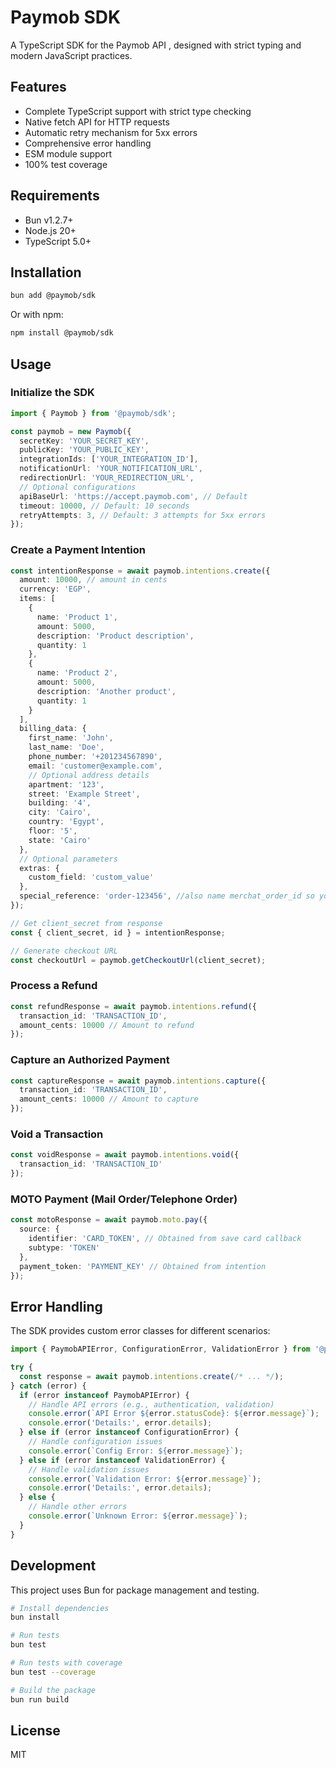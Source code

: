 # Paymob SDK

A TypeScript SDK for the Paymob API , designed with strict typing and modern JavaScript practices.

## Features

- Complete TypeScript support with strict type checking
- Native fetch API for HTTP requests
- Automatic retry mechanism for 5xx errors
- Comprehensive error handling
- ESM module support
- 100% test coverage

## Requirements

- Bun v1.2.7+
- Node.js 20+
- TypeScript 5.0+

## Installation

```bash
bun add @paymob/sdk
```

Or with npm:

```bash
npm install @paymob/sdk
```

## Usage

### Initialize the SDK

```typescript
import { Paymob } from '@paymob/sdk';

const paymob = new Paymob({
  secretKey: 'YOUR_SECRET_KEY',
  publicKey: 'YOUR_PUBLIC_KEY',
  integrationIds: ['YOUR_INTEGRATION_ID'],
  notificationUrl: 'YOUR_NOTIFICATION_URL',
  redirectionUrl: 'YOUR_REDIRECTION_URL',
  // Optional configurations
  apiBaseUrl: 'https://accept.paymob.com', // Default
  timeout: 10000, // Default: 10 seconds
  retryAttempts: 3, // Default: 3 attempts for 5xx errors
});
```

### Create a Payment Intention

```typescript
const intentionResponse = await paymob.intentions.create({
  amount: 10000, // amount in cents
  currency: 'EGP',
  items: [
    {
      name: 'Product 1',
      amount: 5000,
      description: 'Product description',
      quantity: 1
    },
    {
      name: 'Product 2',
      amount: 5000,
      description: 'Another product',
      quantity: 1
    }
  ],
  billing_data: {
    first_name: 'John',
    last_name: 'Doe',
    phone_number: '+201234567890',
    email: 'customer@example.com',
    // Optional address details
    apartment: '123',
    street: 'Example Street',
    building: '4',
    city: 'Cairo',
    country: 'Egypt',
    floor: '5',
    state: 'Cairo'
  },
  // Optional parameters
  extras: {
    custom_field: 'custom_value'
  },
  special_reference: 'order-123456', //also name merchat_order_id so you can set you own order id in Paymob
});

// Get client_secret from response
const { client_secret, id } = intentionResponse;

// Generate checkout URL
const checkoutUrl = paymob.getCheckoutUrl(client_secret);
```

### Process a Refund

```typescript
const refundResponse = await paymob.intentions.refund({
  transaction_id: 'TRANSACTION_ID',
  amount_cents: 10000 // Amount to refund
});
```

### Capture an Authorized Payment

```typescript
const captureResponse = await paymob.intentions.capture({
  transaction_id: 'TRANSACTION_ID',
  amount_cents: 10000 // Amount to capture
});
```

### Void a Transaction

```typescript
const voidResponse = await paymob.intentions.void({
  transaction_id: 'TRANSACTION_ID'
});
```

### MOTO Payment (Mail Order/Telephone Order)

```typescript
const motoResponse = await paymob.moto.pay({
  source: {
    identifier: 'CARD_TOKEN', // Obtained from save card callback
    subtype: 'TOKEN'
  },
  payment_token: 'PAYMENT_KEY' // Obtained from intention
});
```

## Error Handling

The SDK provides custom error classes for different scenarios:

```typescript
import { PaymobAPIError, ConfigurationError, ValidationError } from '@paymob/sdk';

try {
  const response = await paymob.intentions.create(/* ... */);
} catch (error) {
  if (error instanceof PaymobAPIError) {
    // Handle API errors (e.g., authentication, validation)
    console.error(`API Error ${error.statusCode}: ${error.message}`);
    console.error('Details:', error.details);
  } else if (error instanceof ConfigurationError) {
    // Handle configuration issues
    console.error(`Config Error: ${error.message}`);
  } else if (error instanceof ValidationError) {
    // Handle validation issues
    console.error(`Validation Error: ${error.message}`);
    console.error('Details:', error.details);
  } else {
    // Handle other errors
    console.error(`Unknown Error: ${error.message}`);
  }
}
```

## Development

This project uses Bun for package management and testing.

```bash
# Install dependencies
bun install

# Run tests
bun test

# Run tests with coverage
bun test --coverage

# Build the package
bun run build
```

## License

MIT
